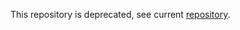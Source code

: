 This repository is deprecated, see current [repository](https://github.com/splincodewd/collection-basework/blob/master/README.md).
